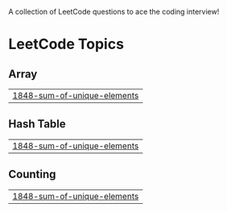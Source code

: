 A collection of LeetCode questions to ace the coding interview!

<!---LeetCode Topics Start-->
# LeetCode Topics
## Array
|  |
| ------- |
| [1848-sum-of-unique-elements](https://github.com/dharun36/Leetcode/tree/master/1848-sum-of-unique-elements) |
## Hash Table
|  |
| ------- |
| [1848-sum-of-unique-elements](https://github.com/dharun36/Leetcode/tree/master/1848-sum-of-unique-elements) |
## Counting
|  |
| ------- |
| [1848-sum-of-unique-elements](https://github.com/dharun36/Leetcode/tree/master/1848-sum-of-unique-elements) |
<!---LeetCode Topics End-->
